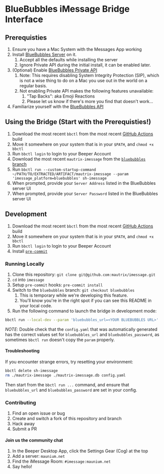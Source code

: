 # BlueBubbles iMessage Bridge Interface

## Prerequisties

1. Ensure you have a Mac System with the Messages App working
1. Install [BlueBubbles Server](https://bluebubbles.app/downloads/server/) on it.
   1. Accept all the defaults while installing the server
   1. Ignore Private API during the initial install, it can be enabled later.
1. (Optional) Enable [BlueBubbles Private API](https://docs.bluebubbles.app/private-api/installation)
   1. Note: This requires disabling System Integrity Protection (SIP), which is not a wise thing to do on a Mac you use out in the world on a regular basis.
   1. Not enabling Private API makes the following features unavailable:
      1. "Tap Backs": aka Emoji Reactions
      1. Please let us know if there's more you find that doesn't work...
1. Familiarize yourself with the [BlueBubbles API](https://documenter.getpostman.com/view/765844/UV5RnfwM#4e5fd735-bd88-41c1-bc8f-96394b91f5e6)

## Using the Bridge (Start with the Prerequisties!)

1. Download the most recent `bbctl` from the most recent [GitHub Actions](https://github.com/beeper/bridge-manager/actions) build
1. Move it somewhere on your system that is in your `$PATH`, and `chmod +x bbctl`
1. Run `bbctl login` to login to your Beeper Account
1. Download the most recent `mautrix-imessage` from the [`bluebubbles` branch](https://mau.dev/mautrix/imessage/-/artifacts)
1. Run `bbctl run --custom-startup-command ~/PATH/TO/EXTRACTED/ARTIFACT/mautrix-imessage --param 'imessage_platform=bluebubbles' sh-imessage`
1. When prompted, provide your `Server Address` listed in the BlueBubbles server UI
1. When prompted, provide your `Server Password` listed in the BlueBubbles server UI

## Development

<!-- TODO: This experience could be greatly improved -->

1. Download the most recent `bbctl` from the most recent [GitHub Actions](https://github.com/beeper/bridge-manager/actions) build
1. Move it somewhere on your system that is in your `$PATH`, and `chmod +x bbctl`
1. Run `bbctl login` to login to your Beeper Account
1. Install [`pre-commit`](https://pre-commit.com/#install)

### Running Locally

1. Clone this repository: `git clone git@github.com:mautrix/imessage.git`
1. `cd` into `imessage`
1. Setup `pre-commit` hooks: `pre-commit install`
1. Switch to the `bluebubbles` branch: `git checkout bluebubbles`
   1. This is temporary while we're developing this feature.
   1. You'll know you're in the right spot if you can see this README in your local code.
1. Run the following command to launch the bridge in development mode:

```bash
bbctl run --local-dev --param 'bluebubbles_url=<YOUR BLUEBUBBLES URL>' --param 'bluebubbles_password=<YOUR BLUEBUBBLES PASSWORD>' --param 'imessage_platform=bluebubbles' sh-imessage
```

_NOTE_: Double check that the `config.yaml` that was automatically generated has the correct values set for `bluebubbles_url` and `bluebubbles_password`, as sometimes `bbctl run` doesn't copy the `param` properly.

#### Troubleshooting

If you encounter strange errors, try resetting your environment:

```bash
bbctl delete sh-imessage
rm ./mautrix-imessage ./mautrix-imessage.db config.yaml
```

Then start from the `bbctl run ...` command, and ensure that `bluebubbles_url` and `bluebubbles_password` are set in your config.

### Contributing

1. Find an open issue or bug
1. Create and switch a fork of this repository and branch
1. Hack away
1. Submit a PR

#### Join us the community chat

1. In the Beeper Desktop App, click the Settings Gear (Cog) at the top
1. Add a server: `maunium.net`
1. Find the iMessage Room: `#imessage:maunium.net`
1. Say hello!
